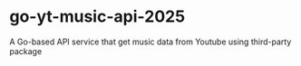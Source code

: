 # go-yt-music-api-2025

A Go-based API service that get music data from Youtube using third-party package
